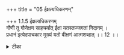 +++
title = "05 ईक्षत्यधिकरणम्"

+++
1.1.5 ईक्षत्यधिकरणम्  
गौणी तु गौणेक्षण साहचर्यात् ईक्षा यतस्तज्जगतां निदानम् ।  
प्रधानं इत्येदपाचकार मुख्यं यतो वीक्षणं आत्मशब्दात् ।। 12 ।।

<details><summary>टीका</summary>

1.1.5 ईक्षत्यधिकरणम् It is said: thinking on the part of sat is only figurative as it is conveyed in the sentence that occurs in the context1 - where thinking is used in a figurative sense. Since it is so, प्रधान is the cause of the world. The author of the सूत्र-s rejects this view on the ground that the word 'thinking' is used in the primary sense, as sat with reference to which thinking is attributed is referred to as the self (of श्वेतकेतु)2. Notes : 1. The छान्दोग्य text 'That fire thought' तत्तेज ऐक्षत (VI.ii.3) is referred to here. 2. The prima facie view that the cause of the world that is referred to in the तैत्तिरीय text (III.1) is not Brahman, but is only प्रकृति which is inert is rejected here. The cause of the world is referred to by the term sat in the छान्दोग्य text 'Sat alone was there at the beginning' सदेव सोम्येदमग्र आसीत् (VI.ii.1). The same text then states later 'It (sat) contemplated' तदैक्षत । And the activity of contemplation is not possible in the case of an inert entity like प्रधान It might be thought that "thinking" is used in a secondary sense with regard to sat and so sat may be viewed as प्रकृति - the inert principle. It can not be so because sat is referred to later in the छान्दोग्य text (VI.viii.7) ऐतदात्म्यमिदं सर्वम् । तत् सत्यम् । स आत्मा । तत्त्वमसि श्वेतकेतो । as the self of श्वेतकेतु and an inert principle can not be the self of श्वेतकेतु - an intelligent being.
</details>

